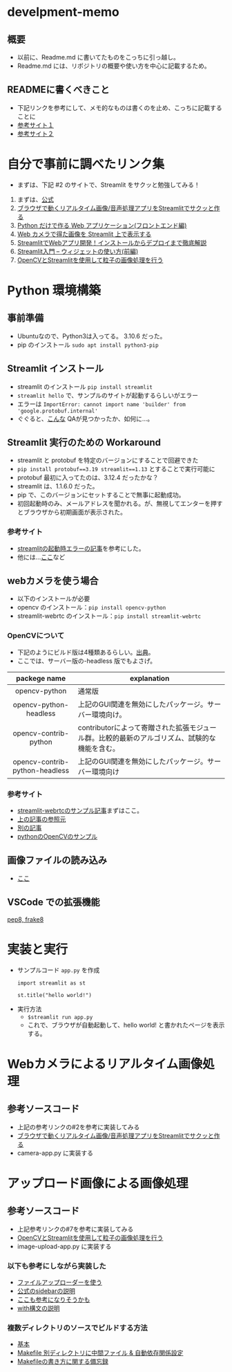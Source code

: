 # develpment-memo
## 概要
* 以前に、Readme.md に書いてたものをこっちに引っ越し。
* Readme.md には、リポジトリの概要や使い方を中心に記載するため。

## READMEに書くべきこと
* 下記リンクを参考にして、メモ的なものは書くのを止め、こっちに記載することに
* [参考サイト１](https://cpp-learning.com/readme/)
* [参考サイト２](https://think-simple-enjoy-life.com/599)

# 自分で事前に調べたリンク集
* まずは、下記 #2 のサイトで、Streamlit をサクッと勉強してみる！

1. まずは、[公式](https://streamlit.io/)
2. [ブラウザで動くリアルタイム画像/音声処理アプリをStreamlitでサクッと作る](https://zenn.dev/whitphx/articles/streamlit-realtime-cv-app)
3. [Python だけで作る Web アプリケーション(フロントエンド編)](https://zenn.dev/alivelimb/books/python-web-frontend)
4. [Web カメラで得た画像を Streamlit 上で表示する](https://qiita.com/SatoshiTerasaki/items/f1724d68deecdc14103f)
5. [StreamlitでWebアプリ開発！インストールからデプロイまで徹底解説](https://camp.trainocate.co.jp/magazine/streamlit-web/)
6. [Streamlit入門 – ウィジェットの使い方(前編)](https://data-analytics.fun/2022/06/26/streamlit-widget-1/)
7. [OpenCVとStreamlitを使用して粒子の画像処理を行う](https://enjoy-life-fullest.com/2022/04/07/%E3%80%90python%E3%80%91opencv%E3%81%A8streamlit%E3%82%92%E4%BD%BF%E7%94%A8%E3%81%97%E3%81%A6%E7%B2%92%E5%AD%90%E3%81%AE%E7%94%BB%E5%83%8F%E5%87%A6%E7%90%86%E3%82%92%E8%A1%8C%E3%81%86/)

# Python 環境構築
## 事前準備
* Ubuntuなので、Python3は入ってる。 3.10.6 だった。
* pip のインストール `sudo apt install python3-pip`
## Streamlit インストール
* streamlit のインストール `pip install streamlit`
* `streamlit hello` で、サンプルのサイトが起動するらしいがエラー
* エラーは `ImportError: cannot import name 'builder' from 'google.protobuf.internal'`
* ぐぐると、[こんな](https://discuss.streamlit.io/t/streamlit-1-16-error-when-running-app-with-local-tunnel-possibly-related-to-incorrect-protobuf-version/35094) QAが見つかったか、如何に…。

## Streamlit 実行のための Workaround
* streamlit と protobuf を特定のバージョンにすることで回避できた
* `pip install protobuf==3.19 streamlit==1.13` とすることで実行可能に
* protobuf 最初に入ってたのは、3.12.4 だったかな？
* streamlit は、1.1.6.0 だった。
* pip で、このバージョンにセットすることで無事に起動成功。
* 初回起動時のみ、メールアドレスを聞かれる。が、無視してエンターを押すとブラウザから初期画面が表示された。

### 参考サイト
* [streamlitの起動時エラーの記事](https://community.deepnote.com/c/ask-anything/install-streamlit-in-deepnote)を参考にした。
* 他には…[ここ](https://discuss.streamlit.io/t/streamlit-1-16-error-when-running-app-with-local-tunnel-possibly-related-to-incorrect-protobuf-version/35094)など

## webカメラを使う場合
* 以下のインストールが必要
* opencv のインストール：`pip install opencv-python`
* streamlit-webrtc のインストール：`pip install streamlit-webrtc`

### OpenCVについて
* 下記のようにビルド版は4種類あるらしい。[出典](https://a244.hateblo.jp/entry/2018/09/04/190000)。
* ここでは、サーバー版の-headless 版でもよさげ。

|packege name|explanation|
|:---:|---|
|opencv-python|通常版|
|opencv-python-headless|上記のGUI関連を無効にしたパッケージ。サーバー環境向け。|
|opencv-contrib-python|contributorによって寄贈された拡張モジュール群。比較的最新のアルゴリズム、試験的な機能を含む。|
|opencv-contrib-python-headless|上記のGUI関連を無効にしたパッケージ。サーバー環境向け|

### 参考サイト
* [streamlit-webrtcのサンプル記事](https://qiita.com/kotai2003/items/fe7dedd03ed049ac0265)まずはここ。
* [上の記事の参照元](https://zenn.dev/whitphx/articles/streamlit-realtime-cv-app#%E5%BF%85%E8%A6%81%E3%81%AA%E3%83%91%E3%83%83%E3%82%B1%E3%83%BC%E3%82%B8%E3%81%AE%E3%82%A4%E3%83%B3%E3%82%B9%E3%83%88%E3%83%BC%E3%83%AB)
* [別の記事](https://qiita.com/SatoshiTerasaki/items/f1724d68deecdc14103f#%E5%BF%85%E8%A6%81%E3%81%AA%E3%83%A2%E3%82%B8%E3%83%A5%E3%83%BC%E3%83%AB%E3%82%92%E3%82%A4%E3%83%B3%E3%83%9D%E3%83%BC%E3%83%88)
* [pythonのOpenCVのサンプル](https://camp.trainocate.co.jp/magazine/python-opencv/)

## 画像ファイルの読み込み
* [ここ](https://cafe-mickey.com/python/streamlit-6/)

## VSCode での拡張機能
[pep8, frake8](http://trelab.info/visual-studio-code/python-vscode%E3%81%A7autopep8%E3%82%92%E9%81%A9%E7%94%A8%E3%81%99%E3%82%8B/)
[](https://qiita.com/firedfly/items/00c34018581c6cec9b84)
[](https://qiita.com/momotar47279337/items/73157407ae824751afc4)


# 実装と実行
* サンプルコード `app.py` を作成
    ```
    import streamlit as st

    st.title("hello world!")
    ```
* 実行方法
  * `$streamlit run app.py`
  * これで、ブラウザが自動起動して、hello world! と書かれたページを表示する。

# Webカメラによるリアルタイム画像処理
## 参考ソースコード
* 上記の参考リンクの#2を参考に実装してみる
* [ブラウザで動くリアルタイム画像/音声処理アプリをStreamlitでサクッと作る](https://zenn.dev/whitphx/articles/streamlit-realtime-cv-app)
* camera-app.py に実装する

# アップロード画像による画像処理
## 参考ソースコード
* 上記参考リンクの#7を参考に実装してみる
* [OpenCVとStreamlitを使用して粒子の画像処理を行う](https://enjoy-life-fullest.com/2022/04/07/%E3%80%90python%E3%80%91opencv%E3%81%A8streamlit%E3%82%92%E4%BD%BF%E7%94%A8%E3%81%97%E3%81%A6%E7%B2%92%E5%AD%90%E3%81%AE%E7%94%BB%E5%83%8F%E5%87%A6%E7%90%86%E3%82%92%E8%A1%8C%E3%81%86/)
* image-upload-app.py に実装する

### 以下も参考にしながら実装した
* [ファイルアップローダーを使う](https://cafe-mickey.com/python/streamlit-6/)
* [公式のsidebarの説明](https://docs.streamlit.io/library/api-reference/layout/st.sidebar)
* [ここも参考になりそうかも](https://blog.amedama.jp/entry/streamlit-tutorial)
* [with構文の説明](https://it-biz.online/python/with/)

### 複数ディレクトリのソースでビルドする方法
* [基本](http://urin.github.io/posts/2013/simple-makefile-for-clang)
* [Makefile 別ディレクトリに中間ファイル & 自動依存関係設定](https://d-rissoku.net/2013/06/makefile-%E5%88%A5%E3%83%87%E3%82%A3%E3%83%AC%E3%82%AF%E3%83%88%E3%83%AA%E3%81%AB%E4%B8%AD%E9%96%93%E3%83%95%E3%82%A1%E3%82%A4%E3%83%AB-%E8%87%AA%E5%8B%95%E4%BE%9D%E5%AD%98%E9%96%A2%E4%BF%82/)
* [Makefileの書き方に関する備忘録](https://minus9d.hatenablog.com/entry/20140203/1391436293)